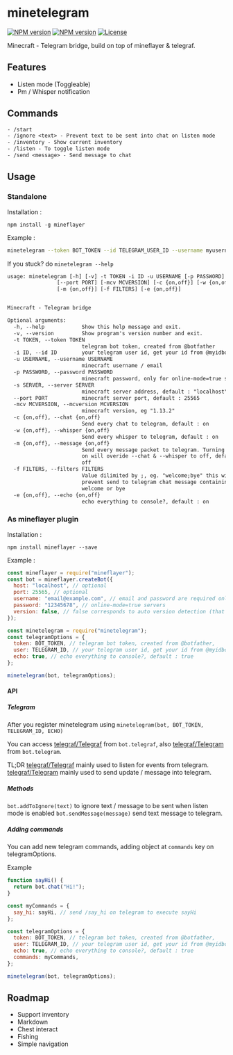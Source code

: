 # minetelegram

[![NPM version](https://img.shields.io/npm/v/minetelegram?label=npm%20package)](https://www.npmjs.com/package/minetelegram)
[![NPM version](https://img.shields.io/node/v/minetelegram)](https://www.npmjs.com/package/minetelegram)
[![License](https://img.shields.io/npm/l/minetelegram)](https://github.com/hexatester/minetelegram/blob/master/LICENSE)

Minecraft - Telegram bridge, build on top of mineflayer &amp; telegraf.

## Features

- Listen mode (Toggleable)
- Pm / Whisper notification

## Commands

```txt
- /start
- /ignore <text> - Prevent text to be sent into chat on listen mode
- /inventory - Show current inventory
- /listen - To toggle listen mode
- /send <message> - Send message to chat
```

## Usage

### Standalone

Installation :

`npm install -g mineflayer`

Example :

```bash
minetelegram --token BOT_TOKEN --id TELEGRAM_USER_ID --username myusername --server play.myserver.mine --mcversion 1.13.2
```

If you stuck? do `minetelegram --help`

```txt
usage: minetelegram [-h] [-v] -t TOKEN -i ID -u USERNAME [-p PASSWORD] [-s SERVER]
                [--port PORT] [-mcv MCVERSION] [-c {on,off}] [-w {on,off}]
                [-m {on,off}] [-f FILTERS] [-e {on,off}]


Minecraft - Telegram bridge

Optional arguments:
  -h, --help            Show this help message and exit.
  -v, --version         Show program's version number and exit.
  -t TOKEN, --token TOKEN
                        telegram bot token, created from @botfather
  -i ID, --id ID        your telegram user id, get your id from @myidbot
  -u USERNAME, --username USERNAME
                        minecraft username / email
  -p PASSWORD, --password PASSWORD
                        minecraft password, only for online-mode=true servers
  -s SERVER, --server SERVER
                        minecraft server address, default : "localhost"
  --port PORT           minecraft server port, default : 25565
  -mcv MCVERSION, --mcversion MCVERSION
                        minecraft version, eg "1.13.2"
  -c {on,off}, --chat {on,off}
                        Send every chat to telegram, default : on
  -w {on,off}, --whisper {on,off}
                        Send every whisper to telegram, default : on
  -m {on,off}, --message {on,off}
                        Send every message packet to telegram. Turning this
                        on will overide --chat & --whisper to off, default :
                        off
  -f FILTERS, --filters FILTERS
                        Value dilimited by ;, eg. "welcome;bye" this will
                        prevent send to telegram chat message containing
                        welcome or bye
  -e {on,off}, --echo {on,off}
                        echo everything to console?, default : on
```

### As mineflayer plugin

Installation :

`npm install mineflayer --save`

Example :

```js
const mineflayer = require("mineflayer");
const bot = mineflayer.createBot({
  host: "localhost", // optional
  port: 25565, // optional
  username: "email@example.com", // email and password are required only for
  password: "12345678", // online-mode=true servers
  version: false, // false corresponds to auto version detection (that's the default), put for example "1.8.8" if you need a specific version
});

const minetelegram = require("minetelegram");
const telegramOptions = {
  token: BOT_TOKEN, // telegram bot token, created from @botfather,
  user: TELEGRAM_ID, // your telegram user id, get your id from @myidbot
  echo: true, // echo everything to console?, default : true
};

minetelegram(bot, telegramOptions);
```

#### API

##### Telegram

After you register minetelegram using `minetelegram(bot, BOT_TOKEN, TELEGRAM_ID, ECHO)`

You can access [telegraf/Telegraf](https://telegraf.js.org/#/?id=telegraf) from `bot.telegraf`,
also [telegraf/Telegram](https://telegraf.js.org/#/?id=telegram) from `bot.telegram`.

TL;DR
[telegraf/Telegraf](https://telegraf.js.org/#/?id=telegraf) mainly used to listen for events from telegram.
[telegraf/Telegram](https://telegraf.js.org/#/?id=telegram) mainly used to send update / message into telegram.

##### Methods

`bot.addToIgnore(text)` to ignore text / message to be sent when listen mode is enabled
`bot.sendMessage(message)` send text message to telegram.

##### Adding commands

You can add new telegram commands, adding object at `commands` key on telegramOptions.

Example

```js
function sayHi() {
  return bot.chat("Hi!");
}

const myCommands = {
  say_hi: sayHi, // send /say_hi on telegram to execute sayHi
};

const telegramOptions = {
  token: BOT_TOKEN, // telegram bot token, created from @botfather,
  user: TELEGRAM_ID, // your telegram user id, get your id from @myidbot
  echo: true, // echo everything to console?, default : true
  commands: myCommands,
};

minetelegram(bot, telegramOptions);
```

## Roadmap

- Support inventory
- Markdown
- Chest interact
- Fishing
- Simple navigation
